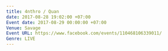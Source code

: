 ```yaml
---
title: 4nthro / Quan
date: 2017-08-28 19:02:00 +07:00
Event date: 2017-08-29 00:00:00 +07:00
Venue: Savage
Event URL: https://www.facebook.com/events/110468106339011/
Genre: LIVE
---
```


